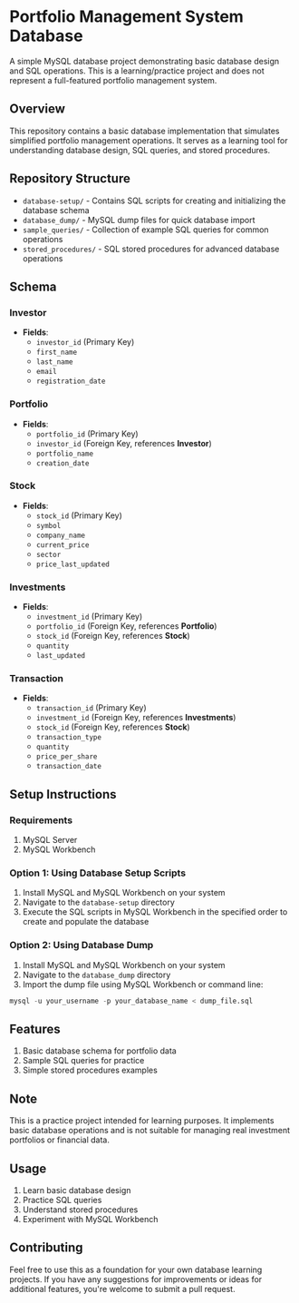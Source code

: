 # Portfolio Management System Database

A simple MySQL database project demonstrating basic database design and SQL operations. This is a learning/practice project and does not represent a full-featured portfolio management system.

## Overview

This repository contains a basic database implementation that simulates simplified portfolio management operations. It serves as a learning tool for understanding database design, SQL queries, and stored procedures.

## Repository Structure

-   `database-setup/` - Contains SQL scripts for creating and initializing the database schema
-   `database_dump/` - MySQL dump files for quick database import
-   `sample_queries/` - Collection of example SQL queries for common operations
-   `stored_procedures/` - SQL stored procedures for advanced database operations

## Schema

### Investor

-   **Fields**:
    -   `investor_id` (Primary Key)
    -   `first_name`
    -   `last_name`
    -   `email`
    -   `registration_date`

### Portfolio

-   **Fields**:
    -   `portfolio_id` (Primary Key)
    -   `investor_id` (Foreign Key, references **Investor**)
    -   `portfolio_name`
    -   `creation_date`

### Stock

-   **Fields**:
    -   `stock_id` (Primary Key)
    -   `symbol`
    -   `company_name`
    -   `current_price`
    -   `sector`
    -   `price_last_updated`

### Investments

-   **Fields**:
    -   `investment_id` (Primary Key)
    -   `portfolio_id` (Foreign Key, references **Portfolio**)
    -   `stock_id` (Foreign Key, references **Stock**)
    -   `quantity`
    -   `last_updated`

### Transaction

-   **Fields**:
    -   `transaction_id` (Primary Key)
    -   `investment_id` (Foreign Key, references **Investments**)
    -   `stock_id` (Foreign Key, references **Stock**)
    -   `transaction_type`
    -   `quantity`
    -   `price_per_share`
    -   `transaction_date`

## Setup Instructions

### Requirements

1. MySQL Server
2. MySQL Workbench

### Option 1: Using Database Setup Scripts

1. Install MySQL and MySQL Workbench on your system
2. Navigate to the `database-setup` directory
3. Execute the SQL scripts in MySQL Workbench in the specified order to create and populate the database

### Option 2: Using Database Dump

1. Install MySQL and MySQL Workbench on your system
2. Navigate to the `database_dump` directory
3. Import the dump file using MySQL Workbench or command line:

```sql
mysql -u your_username -p your_database_name < dump_file.sql
```

## Features

1. Basic database schema for portfolio data
2. Sample SQL queries for practice
3. Simple stored procedures examples

## Note

This is a practice project intended for learning purposes. It implements basic database operations and is not suitable for managing real investment portfolios or financial data.

## Usage

1. Learn basic database design
2. Practice SQL queries
3. Understand stored procedures
4. Experiment with MySQL Workbench

## Contributing

Feel free to use this as a foundation for your own database learning projects. If you have any suggestions for improvements or ideas for additional features, you're welcome to submit a pull request.
